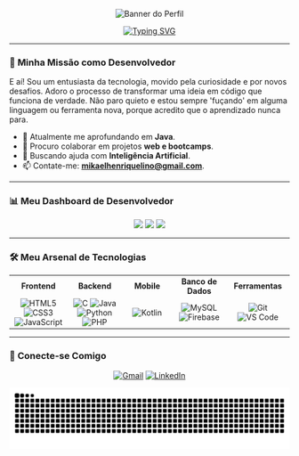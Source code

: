 <p align="center">
  <img src="https://capsule-render.vercel.app/api?type=venom&height=300&color=781010&text=Hello%20World!🙋🏻‍♂️&section=header&reversal=false&textBg=false&fontColor=121a6b&animation=twinkling&fontSize=50&rotate=-1&strokeWidth=-1&desc=Its%20me,%20Mikael&descAlign=50&stroke=781010" alt="Banner do Perfil"/>
</p>

<div align="center">
  <a href="https://git.io/typing-svg">
    <img src="https://readme-typing-svg.demolab.com?font=Fira+Code&weight=300&size=17&pause=1000&color=781010&width=540&lines=I'm+driven+by+solving+problems+through+lines+of+code." alt="Typing SVG" />
  </a>
</div>

---

### 🚀 **Minha Missão como Desenvolvedor**

E aí! Sou um entusiasta da tecnologia, movido pela curiosidade e por novos desafios. Adoro o processo de transformar uma ideia em código que funciona de verdade. Não paro quieto e estou sempre 'fuçando' em alguma linguagem ou ferramenta nova, porque acredito que o aprendizado nunca para.

- 🌱 Atualmente me aprofundando em **Java**.
- 👯 Procuro colaborar em projetos **web e bootcamps**.
- 🤔 Buscando ajuda com **Inteligência Artificial**.
- 📫 Contate-me: **mikaelhenriquelino@gmail.com**.

---

### 📊 **Meu Dashboard de Desenvolvedor**

<p align="center">
  <img height="180em" src="https://github-readme-stats.vercel.app/api?username=mikaellino&show_icons=true&theme=dracula&include_all_commits=true&count_private=true"/>
  <img height="180em" src="https://github-readme-stats.vercel.app/api/top-langs/?username=mikaellino&layout=compact&langs_count=7&theme=dracula"/>
  <img height="180em" src="https://github-profile-trophy.vercel.app/?username=mikaellino&theme=dracula&column=3&row=2&margin-w=15&margin-h=15"/>
</p>

---

### 🛠️ **Meu Arsenal de Tecnologias**

<table align="center">
  <tr>
    <td align="center" width="120">
      <b>Frontend</b>
    </td>
    <td align="center" width="120">
      <b>Backend</b>
    </td>
    <td align="center" width="120">
      <b>Mobile</b>
    </td>
    <td align="center" width="120">
      <b>Banco de Dados</b>
    </td>
    <td align="center" width="120">
      <b>Ferramentas</b>
    </td>
  </tr>
  <tr>
    <td align="center">
      <img src="https://cdn.jsdelivr.net/gh/devicons/devicon@latest/icons/html5/html5-original.svg" width="40" height="40" alt="HTML5" />
      <img src="https://cdn.jsdelivr.net/gh/devicons/devicon@latest/icons/css3/css3-original.svg" width="40" height="40" alt="CSS3" />
      <img src="https://cdn.jsdelivr.net/gh/devicons/devicon@latest/icons/javascript/javascript-original.svg" width="40" height="40" alt="JavaScript" />
    </td>
    <td align="center">
      <img src="https://cdn.jsdelivr.net/gh/devicons/devicon@latest/icons/c/c-original.svg" width="40" height="40" alt="C" />
      <img src="https://cdn.jsdelivr.net/gh/devicons/devicon@latest/icons/java/java-original.svg" width="40" height="40" alt="Java" />
      <img src="https://cdn.jsdelivr.net/gh/devicons/devicon@latest/icons/python/python-original.svg" width="40" height="40" alt="Python" />
      <img src="https://cdn.jsdelivr.net/gh/devicons/devicon@latest/icons/php/php-original.svg" width="40" height="40" alt="PHP" />
    </td>
    <td align="center">
      <img src="https://cdn.jsdelivr.net/gh/devicons/devicon@latest/icons/kotlin/kotlin-original.svg" width="40" height="40" alt="Kotlin" />
    </td>
    <td align="center">
      <img src="https://cdn.jsdelivr.net/gh/devicons/devicon@latest/icons/mysql/mysql-original-wordmark.svg" width="40" height="40" alt="MySQL" />
      <img src="https://cdn.jsdelivr.net/gh/devicons/devicon@latest/icons/firebase/firebase-plain.svg" width="40" height="40" alt="Firebase" />
    </td>
    <td align="center">
      <img src="https://cdn.jsdelivr.net/gh/devicons/devicon@latest/icons/git/git-original.svg" width="40" height="40" alt="Git" />
      <img src="https://cdn.jsdelivr.net/gh/devicons/devicon@latest/icons/vscode/vscode-original.svg" width="40" height="40" alt="VS Code" />
    </td>
  </tr>
</table>

---

### 🔗 **Conecte-se Comigo**

<p align="center">
  <a href="mailto:mikaelhenriquelino@gmail.com"><img src="https://img.shields.io/badge/Gmail-D14836?style=for-the-badge&logo=gmail&logoColor=white" alt="Gmail"/></a>
  <a href="https://www.linkedin.com/in/mikaelhenriquelinorodrigues/"><img src="https://img.shields.io/badge/LinkedIn-0077B5?style=for-the-badge&logo=linkedin&logoColor=white" alt="LinkedIn"/></a>
</p>

<p align="center">
  <img src="https://github.com/mikaellino/mikaellino/blob/output/github-contribution-grid-snake.svg" alt="snake">
</p>
